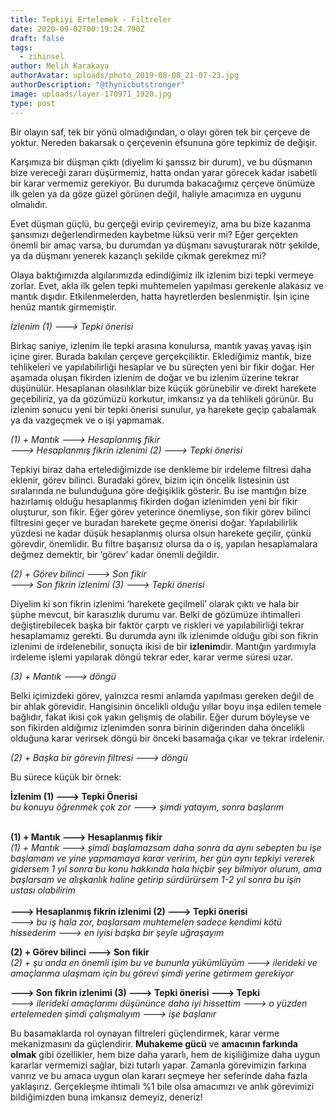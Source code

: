 ```yaml
---
title: Tepkiyi Ertelemek - Filtreler
date: 2020-09-02T00:19:24.790Z
draft: false
tags:
  - zihinsel
author: Melih Karakaya
authorAvatar: uploads/photo_2019-08-08_21-07-23.jpg
authorDescription: "@thynicbutstronger"
image: uploads/layer-170971_1920.jpg
type: post
---
```

Bir olayın saf, tek bir yönü olmadığından, o olayı gören tek bir çerçeve de yoktur. Nereden bakarsak o çerçevenin efsununa göre tepkimiz de değişir.

Karşımıza bir düşman çıktı (diyelim ki şanssız bir durum), ve bu düşmanın bize vereceği zararı düşürmemiz, hatta ondan yarar görecek kadar isabetli bir karar vermemiz gerekiyor. Bu durumda bakacağımız çerçeve önümüze ilk gelen ya da göze güzel görünen değil, haliyle amacımıza en uygunu olmalıdır.

Evet düşman güçlü, bu gerçeği evirip çeviremeyiz, ama bu bize kazanma şansımızı değerlendirmeden kaybetme lüksü verir mi? Eğer gerçekten önemli bir amaç varsa, bu durumdan ya düşmanı savuşturarak nötr şekilde, ya da düşmanı yenerek kazançlı şekilde çıkmak gerekmez mi?

Olaya baktığımızda algılarımızda edindiğimiz ilk izlenim bizi tepki vermeye zorlar. Evet, akla ilk gelen tepki muhtemelen yapılması gerekenle alakasız ve mantık dışıdır. Etkilenmelerden, hatta hayretlerden beslenmiştir. İşin içine henüz mantık girmemiştir.

*İzlenim (1) ---> Tepki önerisi*

Birkaç saniye, izlenim ile tepki arasına konulursa, mantık yavaş yavaş işin içine girer. Burada bakılan çerçeve gerçekçiliktir. Eklediğimiz mantık, bize tehlikeleri ve yapılabilirliği hesaplar ve bu süreçten yeni bir fikir doğar. Her aşamada oluşan fikirden izlenim de doğar ve bu izlenim üzerine tekrar düşünülür. Hesaplanan olasılıklar bize küçük görünebilir ve direkt harekete geçebiliriz, ya da gözümüzü korkutur, imkansız ya da tehlikeli görünür. Bu izlenim sonucu yeni bir tepki önerisi sunulur, ya harekete geçip çabalamak ya da vazgeçmek ve o işi yapmamak.

*(1) + Mantık ---> Hesaplanmış fikir*\
*\---> Hesaplanmış fikrin izlenimi (2) ---> Tepki önerisi*

Tepkiyi biraz daha ertelediğimizde ise denkleme bir irdeleme filtresi daha eklenir, görev bilinci. Buradaki görev, bizim için öncelik listesinin üst sıralarında ne bulunduğuna göre değişiklik gösterir. Bu ise mantığın bize hazırlamış olduğu hesaplanmış fikirden doğan izlenimden yeni bir fikir oluşturur, son fikir. Eğer görev yeterince önemliyse, son fikir görev bilinci filtresini geçer ve buradan harekete geçme önerisi doğar. Yapılabilirlik yüzdesi ne kadar düşük hesaplanmış olursa olsun harekete geçilir, çünkü görevdir, önemlidir. Bu filtre başarısız olursa da o iş, yapılan hesaplamalara değmez demektir, bir ‘görev’ kadar önemli değildir.

*(2) + Görev bilinci ---> Son fikir*\
*\---> Son fikrin izlenimi (3) ---> Tepki önerisi*

Diyelim ki son fikrin izlenimi ‘harekete geçilmeli’ olarak çıktı ve hala bir şüphe mevcut, bir karasızlık durumu var. Belki de gözümüze ihtimalleri değiştirebilecek başka bir faktör çarptı ve riskleri ve yapılabilirliği tekrar hesaplamamız gerekti. Bu durumda aynı ilk izlenimde olduğu gibi son fikrin izlenimi de irdelenebilir, sonuçta ikisi de bir **izlenim**dir. Mantığın yardımıyla irdeleme işlemi yapılarak döngü tekrar eder, karar verme süresi uzar. 

*(3) + Mantık ---> döngü*

Belki içimizdeki görev, yalnızca resmi anlamda yapılması gereken değil de bir ahlak görevidir. Hangisinin öncelikli olduğu yıllar boyu inşa edilen temele bağlıdır, fakat ikisi çok yakın gelişmiş de olabilir. Eğer durum böyleyse ve son fikirden aldığımız izlenimden sonra birinin diğerinden daha öncelikli olduğuna karar verirsek döngü bir önceki basamağa çıkar ve tekrar irdelenir.

*(2) + Başka bir görevin filtresi ---> döngü*

Bu sürece küçük bir örnek:

**İzlenim (1) ---> Tepki Önerisi**\
*bu konuyu öğrenmek çok zor ---> şimdi yatayım, sonra başlarım*

\
**(1) + Mantık ---> Hesaplanmış fikir**\
*(1) + Mantık ---> şimdi başlamazsam daha sonra da aynı sebepten bu işe başlamam ve yine yapmamaya karar veririm, her gün aynı tepkiyi vererek gidersem 1 yıl sonra bu konu hakkında hala hiçbir şey bilmiyor olurum, ama başlarsam ve alışkanlık haline getirip sürdürürsem 1-2 yıl sonra bu işin ustası olabilirim*\
\
**\---> Hesaplanmış fikrin izlenimi (2) ---> Tepki önerisi**\
*\---> bu iş hala zor, başlarsam muhtemelen sadece kendimi kötü hissederim ---> en iyisi başka bir şeyle uğraşayım*

**(2) + Görev bilinci ---> Son fikir**\
*(2) + şu anda en önemli işim bu ve bununla yükümlüyüm ---> ilerideki ve amaçlarıma ulaşmam için bu görevi şimdi yerine getirmem gerekiyor*

**\---> Son fikrin izlenimi (3) ---> Tepki önerisi ---> Tepki**\
*\---> ilerideki amaçlarımı düşününce daha iyi hissettim ---> o yüzden ertelemeden şimdi çalışmalıyım ---> işe başlanır*

Bu basamaklarda rol oynayan filtreleri güçlendirmek, karar verme mekanizmasını da güçlendirir. **Muhakeme gücü** ve **amacının farkında olmak** gibi özellikler, hem bize daha yararlı, hem de kişiliğimize daha uygun kararlar vermemizi sağlar, bizi tutarlı yapar. Zamanla görevimizin farkına varırız ve bu amaca uygun olan kararı seçmeye her seferinde daha fazla yaklaşırız. Gerçekleşme ihtimali %1 bile olsa amacımızı ve anlık görevimizi bildiğimizden buna imkansız demeyiz, deneriz!